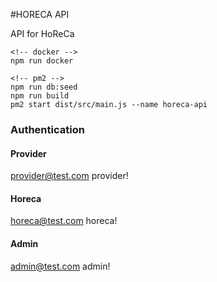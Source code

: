 #HORECA API

API for HoReCa

```
<!-- docker -->
npm run docker

<!-- pm2 -->
npm run db:seed
npm run build
pm2 start dist/src/main.js --name horeca-api

```




### Authentication

#### Provider
provider@test.com
provider!

#### Horeca
horeca@test.com
horeca!

#### Admin
admin@test.com
admin!



